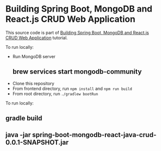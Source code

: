 # Building Spring Boot, MongoDB and React.js CRUD Web Application

This source code is part of [Building Spring Boot, MongoDB and React.js CRUD Web Application](https://www.djamware.com/post/5ab6397c80aca714d19d5b9c/building-spring-boot-mongodb-and-reactjs-crud-web-application) tutorial.

To run locally:
* Run MongoDB server
  ## brew services start mongodb-community
* Clone this repository
* From frontend directory, run `npm install` and `npm run build`
* From root directory, run `./gradlew bootRun`



To run locally:
  ## gradle  build
  ## java -jar spring-boot-mongodb-react-java-crud-0.0.1-SNAPSHOT.jar
